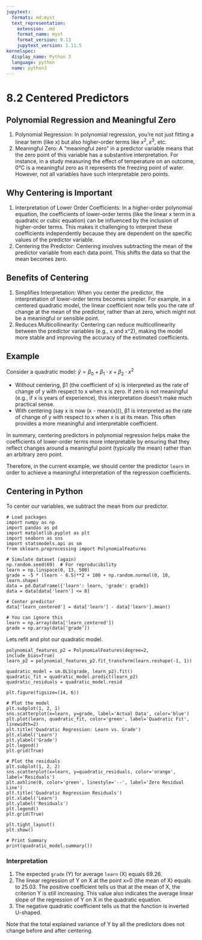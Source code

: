 ```yaml
---
jupytext:
  formats: md:myst
  text_representation:
    extension: .md
    format_name: myst
    format_version: 0.13
    jupytext_version: 1.11.5
kernelspec:
  display_name: Python 3
  language: python
  name: python3
---
```


# 8.2 Centered Predictors

## Polynomial Regression and Meaningful Zero
1. Polynomial Regression: In polynomial regression, you’re not just fitting a linear term (like x) but also higher-order terms like $x^2, x^3$, etc.
2. Meaningful Zero: A “meaningful zero” in a predictor variable means that the zero point of this variable has a substantive interpretation. For instance, in a study measuring the effect of temperature on an outcome, 0°C is a meaningful zero as it represents the freezing point of water. However, not all variables have such interpretable zero points.
## Why Centering is Important
1. Interpretation of Lower Order Coefficients: In a higher-order polynomial equation, the coefficients of lower-order terms (like the linear x term in a quadratic or cubic equation) can be influenced by the inclusion of higher-order terms. This makes it challenging to interpret these coefficients independently because they are dependent on the specific values of the predictor variable.
2. Centering the Predictor: Centering involves subtracting the mean of the predictor variable from each data point. This shifts the data so that the mean becomes zero.
## Benefits of Centering
1. Simplifies Interpretation: When you center the predictor, the interpretation of lower-order terms becomes simpler. For example, in a centered quadratic model, the linear coefficient now tells you the rate of change at the mean of the predictor, rather than at zero, which might not be a meaningful or sensible point.
2. Reduces Multicollinearity: Centering can reduce multicollinearity between the predictor variables (e.g., x and x^2), making the model more stable and improving the accuracy of the estimated coefficients.

## Example
Consider a quadratic model: $\hat{y} = \beta_0 + \beta_1 \cdot x + \beta_2 \cdot x^2$

- Without centering, β1 (the coefficient of x) is interpreted as the rate of change of y with respect to x when x is zero. If zero is not meaningful (e.g., if x is years of experience), this interpretation doesn’t make much practical sense.
- With centering (say x is now (x - mean(x))), β1 is interpreted as the rate of change of y with respect to x when x is at its mean. This often provides a more meaningful and interpretable coefficient.

In summary, centering predictors in polynomial regression helps make the coefficients of lower-order terms more interpretable by ensuring that they reflect changes around a meaningful point (typically the mean) rather than an arbitrary zero point.

Therefore, in the current example, we should center the predictor `learn` in order to achieve a meaningful interpretation of the regression coefficients.

## Centering in Python

To center our variables, we subtract the mean from our predictor.

```{code-cell}
# Load packages
import numpy as np
import pandas as pd
import matplotlib.pyplot as plt
import seaborn as sns
import statsmodels.api as sm
from sklearn.preprocessing import PolynomialFeatures

# Simulate dataset (again)
np.random.seed(69)  # For reproducibility
learn = np.linspace(0, 13, 500)
grade = -5 * (learn - 6.5)**2 + 100 + np.random.normal(0, 10, learn.shape)
data = pd.DataFrame({'learn': learn, 'grade': grade})
data = data[data['learn'] <= 8]

# Center predictor
data['learn_centered'] = data['learn'] - data['learn'].mean()

# You can ignore this
learn = np.array(data['learn_centered'])
grade = np.array(data['grade'])
```

Lets refit and plot our quadratic model.

```{code-cell}
polynomial_features_p2 = PolynomialFeatures(degree=2, include_bias=True)
learn_p2 = polynomial_features_p2.fit_transform(learn.reshape(-1, 1))

quadratic_model = sm.OLS(grade, learn_p2).fit()
quadratic_fit = quadratic_model.predict(learn_p2)
quadratic_residuals = quadratic_model.resid

plt.figure(figsize=(14, 6))

# Plot the model
plt.subplot(1, 2, 1)
sns.scatterplot(x=learn, y=grade, label='Actual Data', color='blue')
plt.plot(learn, quadratic_fit, color='green', label='Quadratic Fit', linewidth=2)
plt.title('Quadratic Regression: Learn vs. Grade')
plt.xlabel('Learn')
plt.ylabel('Grade')
plt.legend()
plt.grid(True)

# Plot the residuals
plt.subplot(1, 2, 2)
sns.scatterplot(x=learn, y=quadratic_residuals, color='orange', label='Residuals')
plt.axhline(0, color='green', linestyle='--', label='Zero Residual Line')
plt.title('Quadratic Regression Residuals')
plt.xlabel('Learn')
plt.ylabel('Residuals')
plt.legend()
plt.grid(True)

plt.tight_layout()
plt.show()

# Print Summary
print(quadratic_model.summary())
```

### Interpretation

1. The expected `grade` (Y) for average `learn` (X) equals 69.26.
2. The linear regression of Y on X at the point x=0 (the mean of X) equals to 25.03. The positive coefficient tells us that at the mean of X, the criterion Y is still increasing. This value also indicates the average linear slope of the regression of Y on X in the quadratic equation.
3. The negative quadratic coefficient tells us that the function is inverted U-shaped.

Note that the total explained variance of Y by all the predictors does not change before and after centering.